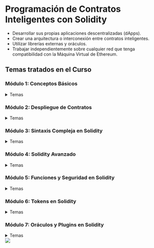 # Programación de Contratos Inteligentes con Solidity

- Desarrollar sus propias aplicaciones descentralizadas (dApps).
- Crear una arquitectura o interconexión entre contratos inteligentes.
- Utilizar librerías externas y oráculos.
- Trabajar independientemente sobre cualquier red que tenga compatibilidad con la Máquina Virtual de Ethereum.

## Temas tratados en el Curso

### Módulo 1: Conceptos Básicos
<details>
  <summary>Temas</summary>
  <ul>
    <li>1.1 Conceptos sobre programación de contratos inteligentes con Solidity</li>
    <li>1.2 ¿Qué son los contratos inteligentes?</li>
    <li>1.3 ¿Qué es Solidity?</li>
    <li>1.4 Estructura y sintaxis básica de un contrato inteligente</li>
  </ul>
</details>

### Módulo 2: Despliegue de Contratos
<details>
  <summary>Temas</summary>
  <ul>
    <li>2.1 Configuración de Metamask para desplegar un contrato inteligente</li>
    <li>2.2 Desplegando un contrato inteligente en testnet de Ethereum</li>
    <li>2.3 Tipos de datos en Solidity</li>
  </ul>
</details>

### Módulo 3: Sintaxis Compleja en Solidity
<details>
  <summary>Temas</summary>
  <ul>
    <li>3.1 Arrays</li>
    <li>3.2 Enumerados</li>
    <li>3.3 Estructuras de datos</li>
    <li>3.4 Unidades</li>
    <li>3.5 Accesibilidad y visibilidad</li>
    <li>3.6 Mapping</li>
    <li>3.7 Tuplas</li>
    <li>3.8 ¿Qué es un hash?</li>
    <li>3.9 Tamaño máximo de un contrato inteligente</li>
    <li>3.10 Variables especiales y funciones</li>
    <li>3.11 Validaciones</li>
    <li>3.12 Modificadores</li>
  </ul>
</details>

### Módulo 4: Solidity Avanzado
<details>
  <summary>Temas</summary>
  <ul>
    <li>4.1 Abstract vs Interface</li>
    <li>4.2 Herencia de contratos</li>
    <li>4.3 Address</li>
  </ul>
</details>

### Módulo 5: Funciones y Seguridad en Solidity
<details>
  <summary>Temas</summary>
  <ul>
    <li>5.1 Llamado de funciones y aplicaciones prácticas</li>
    <li>5.2 Recomendaciones de seguridad básica</li>
    <li>5.3 Ejemplos prácticos sobre vulnerabilidades en Solidity</li>
  </ul>
</details>

### Módulo 6: Tokens en Solidity
<details>
  <summary>Temas</summary>
  <ul>
    <li>6.1 Algunos errores comunes</li>
    <li>6.2 ¿Qué es un token y conceptos asociados?</li>
    <li>6.3 Usando OpenZeppelin para crear token ERC20</li>
  </ul>
</details>

### Módulo 7: Oráculos y Plugins en Solidity
<details>
  <summary>Temas</summary>
  <ul>
    <li>7.1 Instalando plugins en Visual Studio Code para Solidity</li>
    <li>7.2 Oráculos en Solidity: conceptos básicos</li>
    <li>7.3 Oráculos en Solidity: cómo operar sobre Chainlink</li>
    <li>7.4 Crear contrato con Oráculos</li>
    <li>7.5 Usando Truffle en Visual Studio Code</li>
  </ul>
</details>

<!--horizontal divider(gradiant)-->
<img src="https://user-images.githubusercontent.com/73097560/115834477-dbab4500-a447-11eb-908a-139a6edaec5c.gif">
